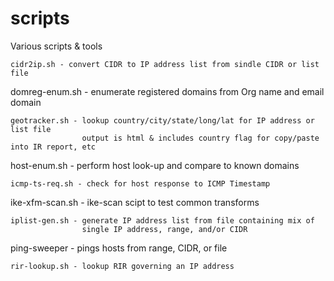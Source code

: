 # scripts
Various scripts &amp; tools

```
cidr2ip.sh - convert CIDR to IP address list from sindle CIDR or list file
```
domreg-enum.sh - enumerate registered domains from Org name and email domain
```
geotracker.sh - lookup country/city/state/long/lat for IP address or list file
                output is html & includes country flag for copy/paste into IR report, etc
```
host-enum.sh - perform host look-up and compare to known domains
```
icmp-ts-req.sh - check for host response to ICMP Timestamp
```
ike-xfm-scan.sh - ike-scan scipt to test common transforms
```
iplist-gen.sh - generate IP address list from file containing mix of
                single IP address, range, and/or CIDR
```
ping-sweeper - pings hosts from range, CIDR, or file
```
rir-lookup.sh - lookup RIR governing an IP address
